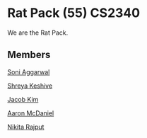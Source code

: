 # Rat Pack (55) CS2340  
We are the Rat Pack.

Members
------
[Soni Aggarwal](https://github.gatech.edu/saggarwal49)

[Shreya Keshive](https://github.gatech.edu/skeshive3)

[Jacob Kim](https://github.gatech.edu/jkim3213)

[Aaron McDaniel](https://github.gatech.edu/amcdaniel39)

[Nikita Rajput](https://github.gatech.edu/nrajput7)
